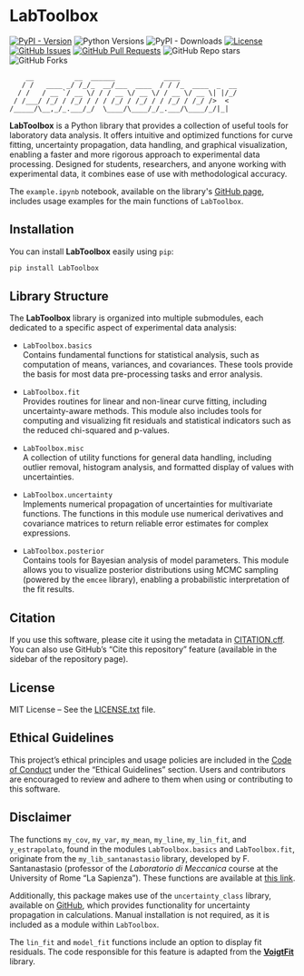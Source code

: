# LabToolbox

[![PyPI - Version](https://img.shields.io/pypi/v/LabToolbox)](https://pypi.org/project/LabToolbox/)
![Python Versions](https://img.shields.io/pypi/pyversions/LabToolbox)
![PyPI - Downloads](https://img.shields.io/pypi/dm/LabToolbox)
[![License](https://img.shields.io/pypi/l/LabToolbox)](https://github.com/giusesorrentino/LabToolbox/blob/main/LICENSE.txt)
[![GitHub Issues](https://img.shields.io/github/issues/giusesorrentino/LabToolbox)](https://github.com/giusesorrentino/LabToolbox/issues)
[![GitHub Pull Requests](https://img.shields.io/github/issues-pr/giusesorrentino/LabToolbox)](https://github.com/giusesorrentino/LabToolbox/pulls)
![GitHub Repo stars](https://img.shields.io/github/stars/giusesorrentino/LabToolbox)
![GitHub Forks](https://img.shields.io/github/forks/giusesorrentino/LabToolbox)
```text
    __          __  ______            ____              
   / /   ____ _/ /_/_  __/___  ____  / / /_  ____  _  __
  / /   / __ `/ __ \/ / / __ \/ __ \/ / __ \/ __ \| |/_/
 / /___/ /_/ / /_/ / / / /_/ / /_/ / / /_/ / /_/ />  <  
/_____/\__,_/_.___/_/  \____/\____/_/_.___/\____/_/|_|  
```
**LabToolbox** is a Python library that provides a collection of useful tools for laboratory data analysis. It offers intuitive and optimized functions for curve fitting, uncertainty propagation, data handling, and graphical visualization, enabling a faster and more rigorous approach to experimental data processing. Designed for students, researchers, and anyone working with experimental data, it combines ease of use with methodological accuracy.

The `example.ipynb` notebook, available on the library's [GitHub page](https://github.com/giusesorrentino/LabToolbox/blob/main/example.ipynb), includes usage examples for the main functions of `LabToolbox`.

## Installation

You can install **LabToolbox** easily using `pip`:

```bash
pip install LabToolbox
```

## Library Structure

The **LabToolbox** library is organized into multiple submodules, each dedicated to a specific aspect of experimental data analysis:

- `LabToolbox.basics`  
  Contains fundamental functions for statistical analysis, such as computation of means, variances, and covariances. These tools provide the basis for most data pre-processing tasks and error analysis.

- `LabToolbox.fit`  
  Provides routines for linear and non-linear curve fitting, including uncertainty-aware methods. This module also includes tools for computing and visualizing fit residuals and statistical indicators such as the reduced chi-squared and p-values.

- `LabToolbox.misc`  
  A collection of utility functions for general data handling, including outlier removal, histogram analysis, and formatted display of values with uncertainties.

- `LabToolbox.uncertainty`  
  Implements numerical propagation of uncertainties for multivariate functions. The functions in this module use numerical derivatives and covariance matrices to return reliable error estimates for complex expressions.

- `LabToolbox.posterior`  
  Contains tools for Bayesian analysis of model parameters. This module allows you to visualize posterior distributions using MCMC sampling (powered by the `emcee` library), enabling a probabilistic interpretation of the fit results.

## Citation

If you use this software, please cite it using the metadata in [CITATION.cff](https://github.com/giusesorrentino/LabToolbox/blob/main/CITATION.cff). You can also use GitHub’s “Cite this repository” feature (available in the sidebar of the repository page).

## License 

MIT License – See the [LICENSE.txt](https://github.com/giusesorrentino/LabToolbox/blob/main/LICENSE.txt) file.

## Ethical Guidelines

This project’s ethical principles and usage policies are included in the [Code of Conduct](https://github.com/giusesorrentino/LabToolbox/blob/main/CODE_OF_CONDUCT.md) under the “Ethical Guidelines” section. Users and contributors are encouraged to review and adhere to them when using or contributing to this software.

## Disclaimer

The functions `my_cov`, `my_var`, `my_mean`, `my_line`, `my_lin_fit`, and `y_estrapolato`, found in the modules `LabToolbox.basics` and `LabToolbox.fit`, originate from the `my_lib_santanastasio` library, developed by F. Santanastasio (professor of the *Laboratorio di Meccanica* course at the University of Rome “La Sapienza”). These functions are available at [this link](https://baltig.infn.it/LabMeccanica/PythonJupyter).

Additionally, this package makes use of the `uncertainty_class` library, available on [GitHub](https://github.com/yiorgoskost/Uncertainty-Propagation/tree/master), which provides functionality for uncertainty propagation in calculations. Manual installation is not required, as it is included as a module within `LabToolbox`.

The `lin_fit` and `model_fit` functions include an option to display fit residuals. The code responsible for this feature is adapted from the [**VoigtFit**](https://github.com/jkrogager/VoigtFit) library.